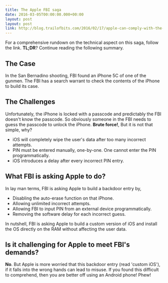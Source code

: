 ```yaml
---
title: The Apple FBI saga
date: 2016-03-05T00:00:00.000+00:00
layout: post
layout: post
link: http://blog.trailofbits.com/2016/02/17/apple-can-comply-with-the-fbi-court-order/
---
```


For a comprehensive rundown on the technical aspect on this saga, follow the link.
**TL;DR**? Continue reading the following summary.

## The Case

In the San Bernadino shooting, FBI found an iPhone 5C of one of the gunmen. The
FBI has a search warrant to check the contents of the iPhone to build its case.

## The Challenges

Unfortunately, the iPhone is locked with a passcode and predictably the FBI doesn't
know the passcode. So obviously someone in the FBI needs to guess the passcode
to unlock the iPhone. **Brute force!**, But it is not that simple, why?

* iOS will completely wipe the user's data after too many incorrect attempts.
* PIN must be entered manually, one-by-one. One cannot enter the PIN programmatically.
* iOS introduces a delay after every incorrect PIN entry.

## What FBI is asking Apple to do?

In lay man terms, FBI is asking Apple to build a backdoor entry by,

* Disabling the auto-erase function on that iPhone.
* Allowing unlimited incorrect attempts.
* Allowing FBI to input PIN from an external device programmatically.
* Removing the software delay for each incorrect guess.

In nutshell, FBI is asking Apple to build a custom version of iOS and install
the OS directly on the RAM without affecting the user data.

## Is it challenging for Apple to meet FBI's demands?

**No**. But Apple is more worried that this backdoor entry (read 'custom iOS'),
if it falls into the wrong hands can lead to misuse. If you found this difficult
to comprehend, then you are better off using an Android phone! Phew!